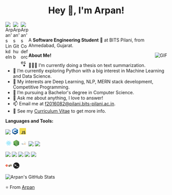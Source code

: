 <div align="center">
<h1 title="hehehe"> Hey 👋, I'm Arpan!</h1>
</div>
<a href="https://www.linkedin.com/in/arpan-parikh-8a2584138/">
  <img align="left" alt="Arpan's LinkdeIn" width="24px" src="https://i.pinimg.com/originals/4a/8d/44/4a8d44d6f63a89d7de81add721e7cf22.png" />
</a>
<a href="https://www.github.com/gucifer/">
  <img align="left" alt="Arpan's Github" width="24px" src="https://github.githubassets.com/images/modules/logos_page/GitHub-Mark.png" />
</a>
<a href="https://codeforces.com/profile/arpan.parikh">
  <img align="left" alt="Arpan's Codeforces" width="24px" src="https://1.bp.blogspot.com/-TVyQdlirkIo/WndhEfwrSiI/AAAAAAAABPY/VXbshzfTtlU9iKx-ubWrBhVz3GfrDWt6gCPcBGAYYCw/s1600/codeforce.png" />
</a>
<br />
<br />

A **Software Engineering Student** 🚀 at BITS Pilani, from Ahmedabad, Gujarat.

  <img align="right" alt="GIF" src="https://i.pinimg.com/originals/e4/26/70/e426702edf874b181aced1e2fa5c6cde.gif" />

**About Me!**

- 👨🏽‍💻 I’m currently doing a thesis on text summarization.
- 🌱 I’m currently exploring Python with a big interest in Machine Learning and Data Science.
- 🤔 My interests are Deep Learning, NLP, MERN stack development, Competitive Programming.
- 💼 I’m pursuing a Bachelor's degree in Computer Science.
- 💬 Ask me about anything, I love to answer!
- 📫 Email me at [f2016082@pilani.bits-pilani.ac.in](mailto:f2016082@pilani.bits-pilani.ac.in).
- 📝 See my [Curriculum Vitae](https://drive.google.com/file/d/1kjItj4Dq-zxGvpqnyPxH2bLJRts21EOB/view?usp=sharing) to get more info.

**Languages and Tools:**

<code><img height="20" src="https://as1.ftcdn.net/jpg/02/69/37/40/500_F_269374043_29oWqzUTXIQ0Vxha9gLEiyInUAzvzRqr.jpg"></code>
<code><img height="20" src="https://raw.githubusercontent.com/github/explore/80688e429a7d4ef2fca1e82350fe8e3517d3494d/topics/cpp/cpp.png"></code>
<code><img height="20" src="https://raw.githubusercontent.com/voodootikigod/logo.js/master/js.png"></code>

<code><img height="20" src="https://raw.githubusercontent.com/github/explore/80688e429a7d4ef2fca1e82350fe8e3517d3494d/topics/react/react.png"></code>
<code><img height="20" src="https://raw.githubusercontent.com/github/explore/80688e429a7d4ef2fca1e82350fe8e3517d3494d/topics/nodejs/nodejs.png"></code>
<code><img height="20" src="https://raw.githubusercontent.com/github/explore/80688e429a7d4ef2fca1e82350fe8e3517d3494d/topics/mysql/mysql.png"></code>
<code><img height="20" src="https://cdn.icon-icons.com/icons2/2107/PNG/512/file_type_django_icon_130645.png"></code>
<code><img height="20" src="https://cdn.tutsplus.com/net/uploads/2013/06/flask-preview-400.jpg"></code>

<code><img height="20" src="https://symbols.getvecta.com/stencil_92/77_pytorch-icon.3e1681b72a.svg"></code>
<code><img height="20" src="https://symbols.getvecta.com/stencil_97/43_tensorflow-icon.f7092db2bd.svg"></code>
<code><img height="20" src="https://upload.wikimedia.org/wikipedia/commons/thumb/0/05/Scikit_learn_logo_small.svg/260px-Scikit_learn_logo_small.svg.png"></code>
<code><img height="20" src="https://cdn.icon-icons.com/icons2/2699/PNG/512/numpy_logo_icon_168073.png"></code>
<code><img height="20" src="https://miro.medium.com/max/399/0*JQFkxyMKuMvxfjgd.png"></code>

<code><img height="20" src="https://raw.githubusercontent.com/github/explore/80688e429a7d4ef2fca1e82350fe8e3517d3494d/topics/git/git.png"></code>
<code><img height="20" src="https://raw.githubusercontent.com/github/explore/80688e429a7d4ef2fca1e82350fe8e3517d3494d/topics/terminal/terminal.png"></code>

<img src="https://github-readme-stats.vercel.app/api?username=gucifer&show_icons=true&hide_border=true&count_private=true&theme=shades-of-purple&icon_color=fad000" alt="Arpan's GitHub Stats">

⭐️ From [Arpan](https://github.com/gucifer)

